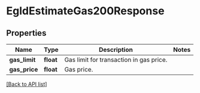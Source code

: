 # EgldEstimateGas200Response

## Properties

Name | Type | Description | Notes
------------ | ------------- | ------------- | -------------
**gas_limit** | **float** | Gas limit for transaction in gas price. |
**gas_price** | **float** | Gas price. |

[[Back to API list]](../../README.md#api-endpoints)
